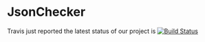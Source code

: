 # JsonChecker


Travis just reported the latest status of our project is 
[![Build Status](https://travis-ci.org/cestresi/Compiler.svg?branch=master)](https://travis-ci.org/resibrx/JsonChecker)
